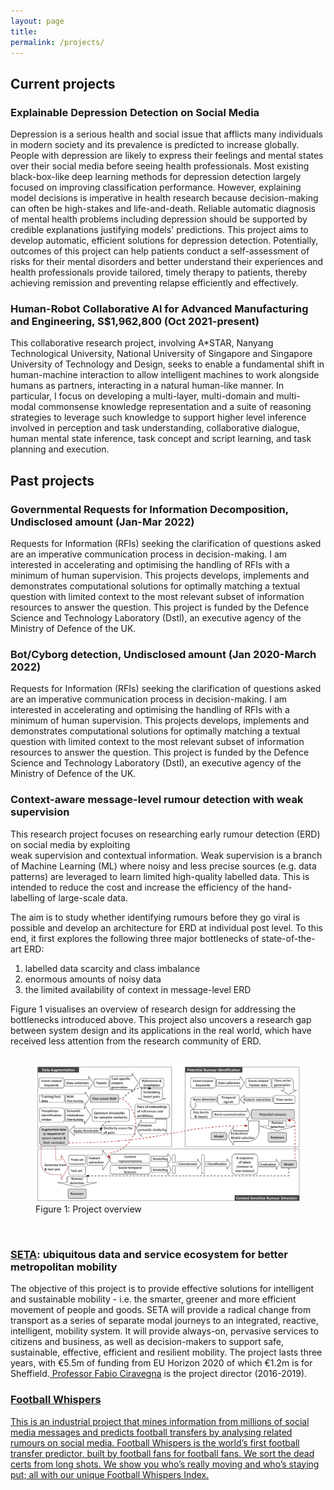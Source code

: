 ```yaml
---
layout: page
title: 
permalink: /projects/
---
```


<h2 style="text-align:left;">Current projects</h2>

<h3 style="text-align:left;">Explainable Depression Detection on Social Media</h3>
<p>Depression is a serious health and social issue that afflicts many individuals in modern society and its prevalence is predicted to increase globally. People with depression are likely to express their feelings and mental states over their social media before seeing health professionals. Most existing black-box-like deep learning methods for depression detection largely focused on improving classification performance. However, explaining model decisions is imperative in health research because decision-making can often be high-stakes and life-and-death. Reliable automatic diagnosis of mental health problems including depression should be supported by credible explanations justifying models' predictions. This project aims to develop automatic, efficient solutions for depression detection. Potentially, outcomes of this project can help patients conduct a self-assessment of risks for their mental disorders and better understand their experiences and health professionals provide tailored, timely therapy to patients, thereby achieving remission and preventing relapse efficiently and effectively.</p>

<h3 style="text-align:left;">Human-Robot Collaborative Al for Advanced Manufacturing and Engineering, S$1,962,800 (Oct 2021-present)</h3>
<p>This collaborative research project, involving A*STAR, Nanyang Technological University, National University of Singapore and Singapore University of Technology and Design, seeks to enable a fundamental shift in human-machine interaction to allow intelligent machines to work alongside humans as partners, interacting in a natural human-like manner. In particular, I focus on developing a multi-layer, multi-domain and multi-modal commonsense knowledge representation and a suite of reasoning strategies to leverage such knowledge to support higher level inference involved in perception and task understanding, collaborative dialogue, human mental state inference, task concept and script learning, and task planning and execution.</p>

<h2 style="text-align:left;">Past projects</h2>

<h3 style="text-align:left;">Governmental Requests for Information Decomposition, Undisclosed amount (Jan-Mar 2022)</h3>
<p>Requests for Information (RFIs) seeking the clarification of questions asked are an imperative communication process in decision-making. I am interested in accelerating and optimising the handling of RFIs with a minimum of human supervision. This projects develops, implements and demonstrates computational solutions for optimally matching a textual question with limited context to the most relevant subset of information resources to answer the question. This project is funded by the Defence Science and Technology Laboratory (Dstl), an executive agency of the Ministry of Defence of the UK.</p>

<h3 style="text-align:left;">Bot/Cyborg detection, Undisclosed amount (Jan 2020-March 2022)</h3>
<p>Requests for Information (RFIs) seeking the clarification of questions asked are an imperative communication process in decision-making. I am interested in accelerating and optimising the handling of RFIs with a minimum of human supervision. This projects develops, implements and demonstrates computational solutions for optimally matching a textual question with limited context to the most relevant subset of information resources to answer the question. This project is funded by the Defence Science and Technology Laboratory (Dstl), an executive agency of the Ministry of Defence of the UK.</p>


<h3 style="text-align:left;">Context-aware message-level rumour detection with weak supervision</h3>
<p>This research project focuses on researching early rumour detection (ERD) on social media by exploiting<br> weak supervision and contextual information. Weak supervision is a branch of Machine Learning (ML) where noisy and less precise sources (e.g. data patterns) are leveraged to learn limited high-quality labelled data. This is intended to reduce the cost and increase the efficiency of the hand-labelling of large-scale data. </p>

<p>The aim is to study whether identifying rumours before they go viral is possible and develop an architecture for ERD at individual post level. To this end, it first explores the following three major bottlenecks of state-of-the-art ERD:</br>
<ol>
  <li>labelled data scarcity and class imbalance</li>
  <li>enormous amounts of noisy data</li>
  <li>the limited availability of context in message-level ERD</li>
</ol></span>
Figure 1 visualises an overview of research design for addressing the bottlenecks introduced above. This project also uncovers a research gap between system design and its applications in the real world, which have received less attention from the research community of ERD.<br>
<br>

<figure>
  <img src="../images/overview.png" alt="Project overview">
  <figcaption>Figure 1: Project overview</figcaption>
</figure>


<br>

<h3 style="text-align:left;"><a href="http://setamobility.eu/" target="_blank">SETA</a>: ubiquitous data and service ecosystem for better metropolitan mobility</h3>

<p>The objective of this project is to provide effective solutions for intelligent and sustainable mobility - i.e. the smarter, greener and more efficient movement of people and goods. SETA will provide a radical change from transport as a series of separate modal journeys to an integrated, reactive, intelligent, mobility system. It will provide always-on, pervasive services to citizens and business, as well as decision-makers to support safe, sustainable, effective, efficient and resilient mobility. The project lasts three years, with €5.5m of funding from EU Horizon 2020 of which €1.2m is for Sheffield.<a href="https://staffwww.dcs.shef.ac.uk/people/F.Ciravegna/Fabio_Ciravegna/About.html" target="_blank"> Professor Fabio Ciravegna</a> is the project director (2016-2019).</p>

<h3 style="text-align:left;"><a href="https://footballwhispers.com/" target="_blank">Football Whispers</h3>

<p>This is an industrial project that mines information from millions of social media messages and predicts football transfers by analysing related rumours on social media. Football Whispers is the world’s first football transfer predictor, built by football fans for football fans. We sort the dead certs from long shots. We show you who’s really moving and who’s staying put; all with our unique Football Whispers Index.</p>
